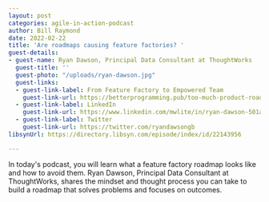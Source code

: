 ```yaml
---
layout: post
categories: agile-in-action-podcast
author: Bill Raymond
date: 2022-02-22
title: 'Are roadmaps causing feature factories? '
guest-details:
- guest-name: Ryan Dawson, Principal Data Consultant at ThoughtWorks
  guest-title: ''
  guest-photo: "/uploads/ryan-dawson.jpg"
  guest-links:
  - guest-link-label: From Feature Factory to Empowered Team
    guest-link-url: https://betterprogramming.pub/too-much-product-roadmap-may-kill-you-heres-a-better-strategy-a383823d53f5
  - guest-link-label: LinkedIn
    guest-link-url: https://www.linkedin.com/mwlite/in/ryan-dawson-501ab9123
  - guest-link-label: Twitter
    guest-link-url: https://twitter.com/ryandawsongb
libsynUrl: https://directory.libsyn.com/episode/index/id/22143956

---
```

In today's podcast, you will learn what a feature factory roadmap looks like and how to avoid them. Ryan Dawson, Principal Data Consultant at ThoughtWorks, shares the mindset and thought process you can take to build a roadmap that solves problems and focuses on outcomes.